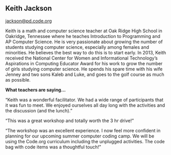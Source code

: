 ## Keith Jackson

[jackson@pd.code.org](mailto:jackson@pd.code.org)

Keith is a math and computer science teacher at Oak Ridge High School in Oakridge, Tennessee where he teaches Introduction to Programming and AP Computer Science. He is very passionate about growing the number of students studying computer science, especially among females and minorities. He believes the best way to do this is to start early. In 2013, Keith received the National Center for Women and Informational Technology’s Aspirations in Computing Educator Award for his work to grow the number of girls studying computer science. He spends his spare time with his wife Jenney and two sons Kaleb and Luke, and goes to the golf course as much as possible.

**What teachers are saying…**

“Keith was a wonderful facilitator. We had a wide range of participants that it was fun to meet. We enjoyed ourselves all day long with the activities and the discussion (and the lunch).”

“This was a great workshop and totally worth the 3 hr drive!”

“The workshop was an excellent experience. I now feel more confident in planning for our upcoming summer computer coding camp. We will be using the Code.org curriculum including the unplugged activities. The code bag with code items was a thoughtful touch!”

